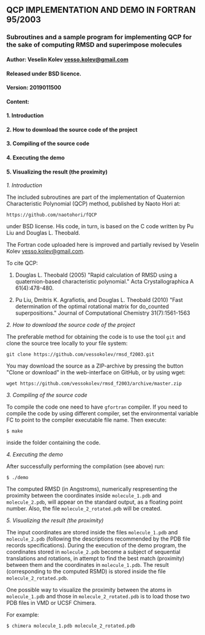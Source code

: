 ## QCP IMPLEMENTATION AND DEMO IN FORTRAN 95/2003

### Subroutines and a sample program for implementing QCP for the sake of computing RMSD and superimpose molecules

#### Author: Veselin Kolev <vesso.kolev@gmail.com>
#### Released under BSD licence.
#### Version: 2019011500

#### Content:

#### 1. Introduction
#### 2. How to download the source code of the project
#### 3. Compiling of the source code
#### 4. Executing the demo
#### 5. Visualizing the result (the proximity)


_1. Introduction_

The included subroutines are part of the implementation of Quaternion Characteristic Polynomial (QCP) method, published by Naoto Hori at:

```
https://github.com/naotohori/fQCP
```

under BSD license. His code, in turn, is based on the C code written by Pu Liu and Douglas L. Theobald.

The Fortran code uploaded here is improved and partially revised by Veselin Kolev <vesso.kolev@gmail.com>.

To cite QCP:

 1. Douglas L. Theobald (2005) "Rapid calculation of RMSD using a quaternion-based characteristic
    polynomial." Acta Crystallographica A 61(4):478-480.

 2. Pu Liu, Dmitris K. Agrafiotis, and Douglas L. Theobald (2010) "Fast determination of the optimal
    rotational matrix for do_counted  superpositions." Journal of Computational Chemistry 31(7):1561-1563



_2. How to download the source code of the project_

The preferable method for obtaining the code is to use the tool ``git`` and clone the source tree locally to your file system:

```
git clone https://github.com/vessokolev/rmsd_f2003.git
```

You may download the source as a ZIP-archive by pressing the button "Clone or download" in the web-interface on GitHub, or by using wget:

```
wget https://github.com/vessokolev/rmsd_f2003/archive/master.zip
```


_3. Compiling of the source code_

To compile the code one need to have ``gfortran`` compiler. If you need to compile the code by using different compiler, set the environmental variable FC to point to the compiler executable file name. Then execute:

```
$ make
```

inside the folder containing the code.


_4. Executing the demo_

After successfully performing the compilation (see above) run:

```
$ ./demo
```

The computed RMSD (in Angstroms), numerically respresenting the proximity between the coordinates inside ``molecule_1.pdb`` and ``molecule_2.pdb``, will appear on the standard output, as a floating point number. Also, the file ``molecule_2_rotated.pdb`` will be created.


_5. Visualizing the result (the proximity)_

The input coordinates are stored inside the files ``molecule_1.pdb`` and ``molecule_2.pdb`` (following the descriptions recommended by the PDB file records specifications). During the execution of the demo program, the coordinates stored in ``molecule_2.pdb`` become a subject of sequential translations and rotations, in attempt to find the best match (proximity) between them and the coordinates in ``molecule_1.pdb``. The result (corresponding to the computed RSMD) is stored inside the file ``molecule_2_rotated.pdb``.

One possible way to visualize the proximity between the atoms in ``molecule_1.pdb`` and those in ``molecule_2_rotated.pdb`` is to load those two PDB files in VMD or UCSF Chimera.

For example:

```
$ chimera molecule_1.pdb molecule_2_rotated.pdb
```



